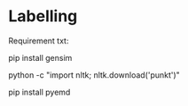 # Labelling
Requirement txt:

pip install gensim

python -c "import nltk; nltk.download('punkt')"

pip install pyemd
